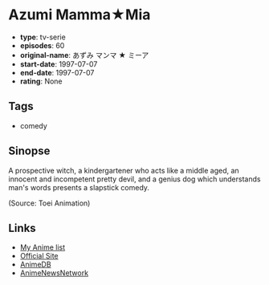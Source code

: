 # Azumi Mamma★Mia

-   **type**: tv-serie
-   **episodes**: 60
-   **original-name**: あずみ マンマ ★ ミーア
-   **start-date**: 1997-07-07
-   **end-date**: 1997-07-07
-   **rating**: None

## Tags

-   comedy

## Sinopse

A prospective witch, a kindergartener who acts like a middle aged, an innocent and incompetent pretty devil, and a genius dog which understands man's words presents a slapstick comedy.

(Source: Toei Animation)

## Links

-   [My Anime list](https://myanimelist.net/anime/22247/Azumi_Mamma%E2%98%85Mia)
-   [Official Site](http://corp.toei-anim.co.jp/english/film/azumi_mammamia.php)
-   [AnimeDB](http://anidb.info/perl-bin/animedb.pl?show=anime&aid=2102)
-   [AnimeNewsNetwork](http://www.animenewsnetwork.com/encyclopedia/anime.php?id=1191)

